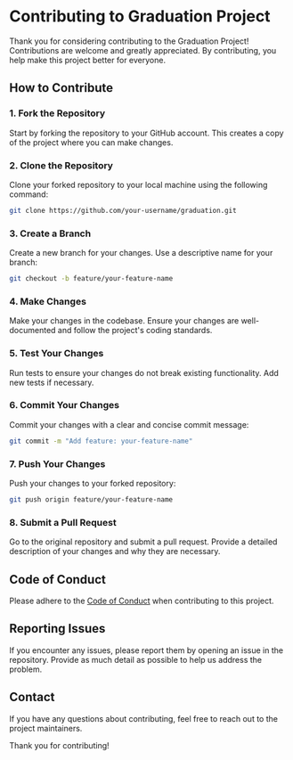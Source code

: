 # Contributing to Graduation Project

Thank you for considering contributing to the Graduation Project! Contributions are welcome and greatly appreciated. By contributing, you help make this project better for everyone.

## How to Contribute

### 1. Fork the Repository

Start by forking the repository to your GitHub account. This creates a copy of the project where you can make changes.

### 2. Clone the Repository

Clone your forked repository to your local machine using the following command:

```bash
git clone https://github.com/your-username/graduation.git
````

### 3. Create a Branch

Create a new branch for your changes. Use a descriptive name for your branch:

```bash
git checkout -b feature/your-feature-name
```

### 4. Make Changes

Make your changes in the codebase. Ensure your changes are well-documented and follow the project's coding standards.

### 5. Test Your Changes

Run tests to ensure your changes do not break existing functionality. Add new tests if necessary.

### 6. Commit Your Changes

Commit your changes with a clear and concise commit message:

```bash
git commit -m "Add feature: your-feature-name"
```

### 7. Push Your Changes

Push your changes to your forked repository:

```bash
git push origin feature/your-feature-name
```

### 8. Submit a Pull Request

Go to the original repository and submit a pull request. Provide a detailed description of your changes and why they are necessary.

## Code of Conduct

Please adhere to the [Code of Conduct](CODE_OF_CONDUCT.md) when contributing to this project.

## Reporting Issues

If you encounter any issues, please report them by opening an issue in the repository. Provide as much detail as possible to help us address the problem.

## Contact

If you have any questions about contributing, feel free to reach out to the project maintainers.

Thank you for contributing!
